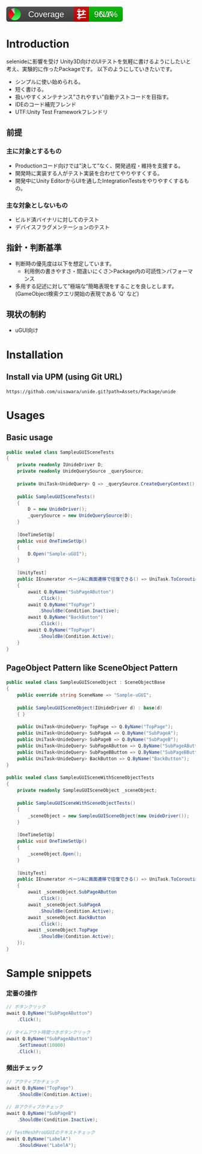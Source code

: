 ![IMAGE](https://github.com/uisawara/unide/blob/main/CodeCoverage/Report/badge_combined.svg)

# Introduction

selenideに影響を受け Unity3D向けのUIテストを気軽に書けるようにしたいと考え、実験的に作ったPackageです。
以下のようにしていきたいです。

- シンプルに使い始められる。
- 短く書ける。
- 扱いやすくメンテナンス”されやすい”自動テストコードを目指す。
- IDEのコード補完フレンド
- UTF:Unity Test Frameworkフレンドリ

## 前提

### 主に対象とするもの

* Productionコード向けでは”決して”なく、開発過程・維持を支援する。
* 開発時に実装する人がテスト実装を合わせてやりやすくする。
* 開発中にUnity EditorからUIを通したIntegrationTestsをやりやすくするもの。

### 主な対象としないもの

* ビルド済バイナリに対してのテスト
* デバイスフラグメンテーションのテスト

## 指針・判断基準

* 判断時の優先度は以下を想定しています。
  * 利用側の書きやすさ・間違いにくさ＞Package内の可読性＞パフォーマンス
* 多用する記述に対して”極端な”簡略表現をすることを良しとします。(GameObject検索クエリ開始の表現である 'Q' など)

## 現状の制約

* uGUI向け

# Installation

## Install via UPM (using Git URL)

```
https://github.com/uisawara/unide.git?path=Assets/Package/unide
```

# Usages

## Basic usage

```C#
public sealed class SampleuGUISceneTests
{
    private readonly IUnideDriver D;
    private readonly UnideQuerySource _querySource;

    private UniTask<UnideQuery> Q => _querySource.CreateQueryContext();

    public SampleuGUISceneTests()
    {
        D = new UnideDriver();
        _querySource = new UnideQuerySource(D);
    }

    [OneTimeSetUp]
    public void OneTimeSetUp()
    {
        D.Open("Sample-uGUI");
    }

    [UnityTest]
    public IEnumerator ページAに画面遷移で往復できる() => UniTask.ToCoroutine(async () =>
    {
        await Q.ByName("SubPageAButton")
            .Click();
        await Q.ByName("TopPage")
            .ShouldBe(Condition.Inactive);
        await Q.ByName("BackButton")
            .Click();
        await Q.ByName("TopPage")
            .ShouldBe(Condition.Active);
    }
}
```

## PageObject Pattern like SceneObject Pattern

```c#
public sealed class SampleuGUISceneObject : SceneObjectBase
{
    public override string SceneName => "Sample-uGUI";

    public SampleuGUISceneObject(IUnideDriver d) : base(d)
    { }

    public UniTask<UnideQuery> TopPage => Q.ByName("TopPage");
    public UniTask<UnideQuery> SubPageA => Q.ByName("SubPageA");
    public UniTask<UnideQuery> SubPageB => Q.ByName("SubPageB");
    public UniTask<UnideQuery> SubPageAButton => Q.ByName("SubPageAButton");
    public UniTask<UnideQuery> SubPageBButton => Q.ByName("SubPageBButton");
    public UniTask<UnideQuery> BackButton => Q.ByName("BackButton");
}

public sealed class SampleuGUISceneWithSceneObjectTests
{
    private readonly SampleuGUISceneObject _sceneObject;

    public SampleuGUISceneWithSceneObjectTests()
    {
        _sceneObject = new SampleuGUISceneObject(new UnideDriver());
    }

    [OneTimeSetUp]
    public void OneTimeSetUp()
    {
        _sceneObject.Open();
    }

    [UnityTest]
    public IEnumerator ページAに画面遷移で往復できる() => UniTask.ToCoroutine(async () =>
    {
        await _sceneObject.SubPageAButton
            .Click();
        await _sceneObject.SubPageA
            .ShouldBe(Condition.Active);
        await _sceneObject.BackButton
            .Click();
        await _sceneObject.TopPage
            .ShouldBe(Condition.Active);
    });
}
```

# Sample snippets

### 定番の操作

```c#
// ボタンクリック
await Q.ByName("SubPageAButton")
    .Click();

// タイムアウト時間つきボタンクリック
await Q.ByName("SubPageAButton")
    .SetTimeout(10000)
    .Click();
```

### 頻出チェック

```c#
// アクティブかチェック
await Q.ByName("TopPage")
    .ShouldBe(Condition.Active);

// 非アクティブかチェック
await Q.ByName("SubPageB")
    .ShouldBe(Condition.Inactive);

// TestMeshProUGUIのテキストチェック
await Q.ByName("LabelA")
    .ShouldHave("LabelA");
```

